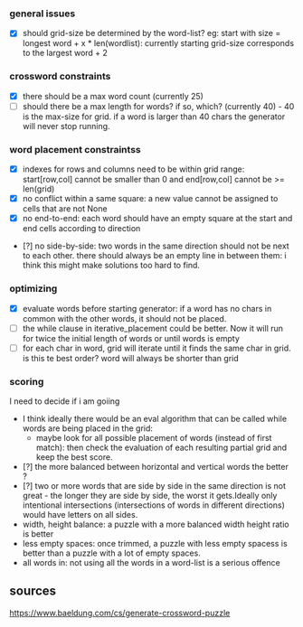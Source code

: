 ### general issues
- [x] should grid-size be determined by the word-list?  eg: start with size = longest word + x * len(wordlist): currently starting grid-size corresponds to the largest word + 2

### crossword constraints
- [x] there should be a max word count (currently 25)
- [ ] should there be a max length for words? if so, which? (currently 40) - 40 is the max-size for grid. if a word is larger than 40 chars the generator will never stop running.

###  word placement constraintss
- [x] indexes for rows and columns need to be within grid range: start[row,col] cannot be smaller than 0 and end[row,col] cannot be >= len(grid)
- [x] no conflict within a same square: a new value cannot be assigned to cells that are not None
- [x] no end-to-end: each word should have an empty square at the start and end cells according to direction

- [?] no side-by-side: two words in the same direction should not be next to each other. there should always be an empty line in between them: i think this might make solutions too hard to find.

### optimizing
- [x] evaluate words before starting generator: if a word has no chars in common with the other words, it should not be placed. 
- [ ] the while clause in iterative_placement could be better. Now it will run for twice the initial length of words or until words is empty
- [ ] for each char in word, grid will iterate until it finds the same char in grid. is this te best order? word will always be shorter than grid

### scoring
I need to decide if i am goiing
- I think ideally there would be an eval algorithm that can be called while words are being placed in the grid: 
    - maybe look for all possible placement of words (instead of first match): then check the evaluation of each resulting partial grid and keep the best score.
- [?] the more balanced between horizontal and vertical words the better ?
- [?] two or more words that are side by side in the same direction is not great - the longer they are side by side, the worst it gets.Ideally only intentional intersections (intersections of words in different directions) would have letters on all sides.
- width, height balance: a puzzle with a more balanced width height ratio is better
- less empty spaces: once trimmed, a puzzle with less empty spacess is better than a puzzle with a lot of empty spaces.
- all words in: not using all the words in a word-list is a serious offence

## sources
https://www.baeldung.com/cs/generate-crossword-puzzle
